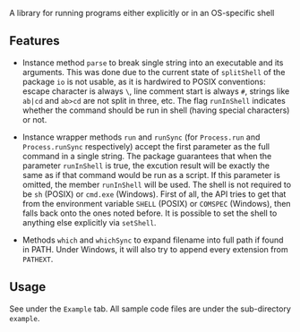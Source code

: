 A library for running programs either explicitly or in an OS-specific shell

## Features

- Instance method `parse` to break single string into an executable and its arguments. This was done due to the current state of `splitShell` of the package `io` is not usable, as it is hardwired to POSIX conventions: escape character is always `\`, line comment start is always `#`, strings like `ab|cd` and `ab>cd` are not split in three, etc. The flag `runInShell` indicates whether the command should be run in shell (having special characters) or not.

- Instance wrapper methods `run` and `runSync` (for `Process.run` and `Process.runSync` respectively) accept the first parameter as
the full command in a single string. The package guarantees that when the parameter `runInShell` is true, the excution result will be exactly the same as if that command would be run as a script. If this parameter is omitted, the member `runInShell` will be used. The shell is not required to be `sh` (POSIX) or `cmd.exe` (Windows). First of all, the API tries to get that from the environment variable `SHELL` (POSIX) or `COMSPEC` (Windows), then falls back onto the ones noted before. It is possible to set the shell to anything else explicitly via `setShell`.

- Methods `which` and `whichSync` to expand filename into full path if found in PATH. Under Windows, it will also try to append every extension from `PATHEXT`.

## Usage

See under the `Example` tab. All sample code files are under the sub-directory `example`.
